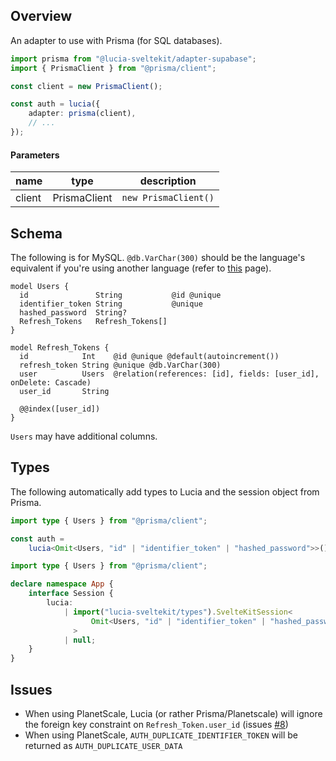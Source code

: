 ## Overview

An adapter to use with Prisma (for SQL databases).

```ts
import prisma from "@lucia-sveltekit/adapter-supabase";
import { PrismaClient } from "@prisma/client";

const client = new PrismaClient();

const auth = lucia({
    adapter: prisma(client),
    // ...
});
```

#### Parameters

| name   | type         | description          |
| ------ | ------------ | -------------------- |
| client | PrismaClient | `new PrismaClient()` |

## Schema

The following is for MySQL. `@db.VarChar(300)` should be the language's equivalent if you're using another language (refer to [this](https://www.prisma.io/docs/reference/api-reference/prisma-schema-reference#string) page).

```http
model Users {
  id               String           @id @unique
  identifier_token String           @unique
  hashed_password  String?
  Refresh_Tokens   Refresh_Tokens[]
}

model Refresh_Tokens {
  id            Int    @id @unique @default(autoincrement())
  refresh_token String @unique @db.VarChar(300)
  user          Users  @relation(references: [id], fields: [user_id], onDelete: Cascade)
  user_id       String

  @@index([user_id])
}
```

`Users` may have additional columns.

## Types

The following automatically add types to Lucia and the session object from Prisma. 

```ts
import type { Users } from "@prisma/client";

const auth =
    lucia<Omit<Users, "id" | "identifier_token" | "hashed_password">>();
```

```ts
import type { Users } from "@prisma/client";

declare namespace App {
    interface Session {
        lucia:
            | import("lucia-sveltekit/types").SvelteKitSession<
                  Omit<Users, "id" | "identifier_token" | "hashed_password">
              >
            | null;
    }
}
```

## Issues

-   When using PlanetScale, Lucia (or rather Prisma/Planetscale) will ignore the foreign key constraint on `Refresh_Token.user_id` (issues [#8](https://github.com/pilcrowOnPaper/lucia-sveltekit/issues/8))
-   When using PlanetScale, `AUTH_DUPLICATE_IDENTIFIER_TOKEN` will be returned as `AUTH_DUPLICATE_USER_DATA`
